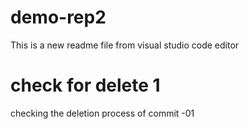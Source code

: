 # demo-rep2

This is a new readme file from visual studio code editor

# check for delete 1 
checking the deletion process of commit -01